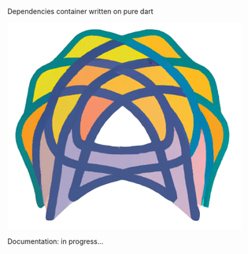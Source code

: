 Dependencies container written on pure dart

![GitHub Logo](logo.png)

Documentation: in progress...

